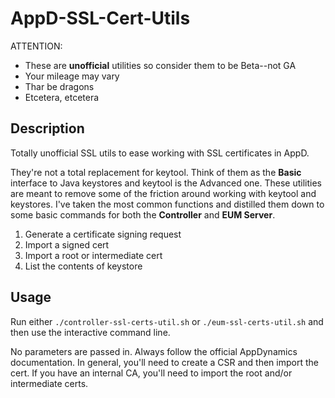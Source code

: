 # AppD-SSL-Cert-Utils

ATTENTION: 
* These are **unofficial** utilities so consider them to be Beta--not GA
* Your mileage may vary
* Thar be dragons
* Etcetera, etcetera

## Description
Totally unofficial SSL utils to ease working with SSL certificates in AppD.

They're not a total replacement for keytool. Think of them as the **Basic** interface to Java keystores and keytool is the Advanced one. These utilities are meant to remove some of the friction around working with keytool and keystores. I've taken the most common functions and distilled them down to some basic commands for both the **Controller** and **EUM Server**.

1. Generate a certificate signing request
1. Import a signed cert
1. Import a root or intermediate cert
1. List the contents of keystore

## Usage
Run either `./controller-ssl-certs-util.sh` or `./eum-ssl-certs-util.sh` and then use the interactive command line. 

No parameters are passed in. Always follow the official AppDynamics documentation. In general, you'll need to create a CSR and then import the cert. If you have an internal CA, you'll need to import the root and/or intermediate certs.
